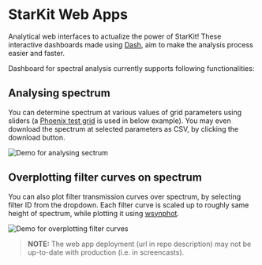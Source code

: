 # StarKit Web Apps

Analytical web interfaces to actualize the power of StarKit! These interactive dashboards made using [Dash](https://github.com/plotly/dash), aim to make the analysis process easier and faster.

Dashboard for spectral analysis currently supports following functionalities:

## Analysing spectrum

You can determine spectrum at various values of grid parameters using sliders (a [Phoenix test grid](https://zenodo.org/record/2557923) is used in below example). You may even download the spectrum at selected parameters as CSV, by clicking the download button.

![Demo for analysing sectrum](https://drive.google.com/uc?id=1u-wNox3Q54wfbFW_BA9NXcByjpwj6JcL)

## Overplotting filter curves on spectrum

You can also plot filter transmission curves over spectrum, by selecting filter ID from the dropdown. Each filter curve is scaled up to roughly same height of spectrum, while plotting it using [wsynphot](https://github.com/starkit/wsynphot).

![Demo for overplotting filter curves](https://drive.google.com/uc?id=1vD8veYf7VY81T6Ck8qd3ogxf4dGgaZtg)

> **NOTE:** The web app deployment (url in repo description) may not be up-to-date with production (i.e. in screencasts).

